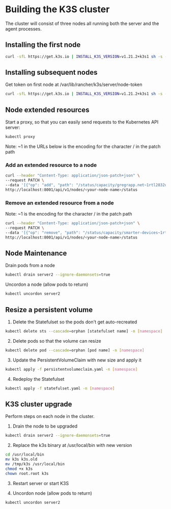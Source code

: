 # Building the K3S cluster

The cluster will consist of three nodes all running both the server and the agent processes.

## Installing the first node 

```bash
curl -sfL https://get.k3s.io | INSTALL_K3S_VERSION=v1.21.2+k3s1 sh -s - server --disable=traefik --disable=servicelb --cluster-init
```

## Installing subsequent nodes

Get token on first node at /var/lib/rancher/k3s/server/node-token

```bash
curl -sfL https://get.k3s.io | INSTALL_K3S_VERSION=v1.21.2+k3s1 sh -s - server --disable=traefik --disable=servicelb --server https://<ip or hostname of node1>:6443 --token <TOKEN> 
```

## Node extended resources

Start a proxy, so that you can easily send requests to the Kubernetes API server:

```bash
kubectl proxy
```

Note: ~1 in the URLs below is the encoding for the character / in the patch path

### Add an extended resource to a node 

```bash
curl --header "Content-Type: application/json-patch+json" \
--request PATCH \
--data '[{"op": "add", "path": "/status/capacity/gregrapp.net~1rtl2832u", "value": "1"}]' \
http://localhost:8001/api/v1/nodes/<your-node-name>/status
```

### Remove an extended resource from a node

Note: ~1 is the encoding for the character / in the patch path

```bash
curl --header "Content-Type: application/json-patch+json" \
--request PATCH \
--data '[{"op": "remove", "path": "/status/capacity/smarter-devices~1rtlsdr2"}]' \
http://localhost:8001/api/v1/nodes/<your-node-name>/status
```

## Node Maintenance

Drain pods from a node

```bash
kubectl drain server2 --ignore-daemonsets=true
```

Uncordon a node (allow pods to return)

```bash
kubectl uncordon server2
```

## Resize a persistent volume

1. Delete the Statefulset so the pods don't get auto-recreated
```bash
kubectl delete sts --cascade=orphan [statefulset name] -n [namespace]
```

2. Delete pods so that the volume can resize
```bash
kubectl delete pod --cascade=orphan [pod name] -n [namespace]
```

3. Update the PersistentVolumeClaim with new size and apply it
```bash
kubectl apply -f persistentvolumeclaim.yaml -n [namespace]
```

4. Redeploy the Statefulset
```bash
kubectl apply -f statefulset.yaml -n [namespace]
```

## K3S cluster upgrade

Perform steps on each node in the cluster.

1. Drain the node to be upgraded
```bash
kubectl drain server2 --ignore-daemonsets=true
```

2. Replace the k3s binary at /usr/local/bin with new version
```bash
cd /usr/local/bin
mv k3s k3s.old
mv /tmp/k3s /usr/local/bin
chmod +x k3s
chown root.root k3s
```

3. Restart server or start K3S

4. Uncordon node (allow pods to return)
```bash
kubectl uncordon server2
```
